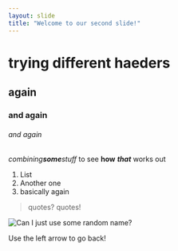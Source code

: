 ```yaml
---
layout: slide
title: "Welcome to our second slide!"
---
```

# trying different haeders
## again
### and again
###### and again

_combining**some**stuff_ to see **how** _**that**_ works out

1. List
2. Another one
3. basically again

> quotes?
> quotes!

![Can I just use some random name?](https://octodex.github.com/images/yaktocat.png)


Use the left arrow to go back!
